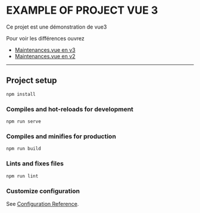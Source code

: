 # EXAMPLE OF PROJECT VUE 3

Ce projet est une démonstration de vue3

Pour voir les différences ouvrez

- [Maintenances.vue en v3](src/components/Maintenances.vue)
- [Maintenances.vue en v2](old/Maintenances.vue2.vue)

------------------------------------------------------

## Project setup
```
npm install
```

### Compiles and hot-reloads for development
```
npm run serve
```

### Compiles and minifies for production
```
npm run build
```

### Lints and fixes files
```
npm run lint
```

### Customize configuration
See [Configuration Reference](https://cli.vuejs.org/config/).

